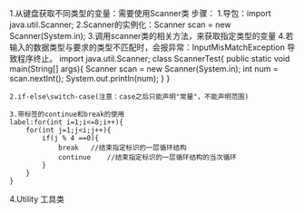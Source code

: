 1.从键盘获取不同类型的变量：需要使用Scanner类
	步骤：
	1.导包：import java.util.Scanner;
	2.Scanner的实例化：Scanner scan = new Scanner(System.in);
	3.调用scanner类的相关方法，来获取指定类型的变量
	4.若输入的数据类型与要求的类型不匹配时，会报异常：InputMisMatchException
		导致程序终止。
	import java.util.Scanner;
	class ScannerTest{
		public static void main(String[] args){
			Scanner scan = new Scanner(System.in);
			int num = scan.nextInt();
			System.out.println(num);
		}
	}
	
	2.if-else\switch-case(注意：case之后只能声明"常量"，不能声明范围)
	
	3.带标签的continue和break的使用
	label:for(int i=1;i<=8;i++){
		for(int j=1;j<i;j++){
			if(j % 4 ==0){
				break	//结束指定标识的一层循环结构
				continue	//结束指定标识的一层循环结构的当次循环
			}
		}
	}
	
4.Utility 工具类